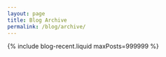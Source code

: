 ```yaml
---
layout: page
title: Blog Archive
permalink: /blog/archive/
---
```


{% include blog-recent.liquid maxPosts=999999 %}


